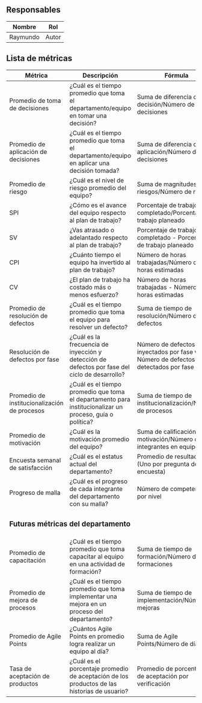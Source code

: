 ## Responsables
Nombre     | Rol
-----------|------------------
Raymundo   | Autor

## Lista de métricas
<table>
  <thead>
    <tr>
      <th>Métrica</th>
      <th>Descripción</th>
      <th>Fórmula</th>
      <th>Ubicación</th>
    </tr>
  </thead>
  <tbody>
    <tr>
      <td>Promedio de toma de decisiones</td>
      <td>¿Cuál es el tiempo promedio que toma el departamento/equipo en tomar una decisión?</td>
      <td>Suma de diferencia de decisión/Número de decisiones</td>
      <td>Backlog de Decisiones</td>
    </tr>
    <tr>
      <td>Promedio de aplicación de decisiones</td>
      <td>¿Cuál es el tiempo promedio que toma el departamento/equipo en aplicar una decisión tomada?</td>
      <td>Suma de diferencia de aplicación/Número de decisiones</td>
      <td>Backlog de Decisiones</td>
    </tr>
    <tr>
      <td>Promedio de riesgo</td>
      <td>¿Cuál es el nivel de riesgo promedio del equipo?</td>
      <td>Suma de magnitudes de riesgos/Número de riesgos</td>
      <td>Matriz de Riesgos</td>
    </tr>
    <tr>
      <td>SPI</td>
      <td>¿Cómo es el avance del equipo respecto al plan de trabajo?</td>
      <td>Porcentaje de trabajo completado/Porcentaje de trabajo planeado</td>
      <td>Plan de Trabajo</td>
    </tr>
    <tr>
      <td>SV</td>
      <td>¿Vas atrasado o adelantado respecto al plan de trabajo?</td>
      <td>Porcentaje de trabajo completado - Porcentaje de trabajo planeado</td>
      <td>Plan de Trabajo</td>
    </tr>
    <tr>
      <td>CPI</td>
      <td>¿Cuánto tiempo el equipo ha invertido al plan de trabajo?</td>
      <td>Número de horas trabajadas/Número de horas estimadas</td>
      <td>Plan de Trabajo</td>
    </tr>
    <tr>
      <td>CV</td>
      <td>¿El plan de trabajo ha costado más o menos esfuerzo?</td>
      <td>Número de horas trabajadas - Número de horas estimadas</td>
      <td>Plan de Trabajo</td>
    </tr>
    <tr>
      <td>Promedio de resolución de defectos</td>
      <td>¿Cuál es el tiempo promedio que toma el equipo para resolver un defecto?</td>
      <td>Suma de tiempo de resolución/Número de defectos</td>
      <td>Backlog de Requisitos</td>
    </tr>
    <tr>
      <td>Resolución de defectos por fase</td>
      <td>¿Cuál es la frecuencia de inyección y detección de defectos por fase del ciclo de desarrollo?</td>
      <td>Número de defectos inyectados por fase vs. Número de defectos detectados por fase</td>
      <td>Backlog de Requisitos</td>
    </tr>
    <tr>
      <td>Promedio de institucionalización de procesos</td>
      <td>¿Cuál es el tiempo promedio que toma el departamento para institucionalizar un proceso, guía o política?</td>
      <td>Suma de tiempo de institucionalización/Número de procesos</td>
      <td>Backlog de Procesos</td>
    </tr>
    <tr>
    <tr>
      <td>Promedio de motivación</td>
      <td>¿Cuál es la motivación promedio del equipo?</td>
      <td>Suma de calificación de motivación/Número de integrantes en equipo</td>
      <td>Historial del Cuestionario de Salud</td>
    </tr>
    <tr>
      <td>Encuesta semanal de satisfacción</td>
      <td>¿Cuál es el estatus actual del departamento?</td>
      <td>Promedio de resultados (Uno por pregunta de la encuesta)</td>
      <td>Historial de Encuesta de satisfacción</td>
    </tr>
    <tr>
      <td>Progreso de malla</td>
      <td>¿Cuál es el progreso de cada integrante del departamento con su malla?</td>
      <td>Número de competencias por nivel</td>
      <td>Backlog de Malla</td>
    </tr>
    <tr>
      <td colspan="4"><h3>Futuras métricas del departamento</h3></td>
    </tr>
    <tr>
      <td>Promedio de capacitación</td>
      <td>¿Cuál es el tiempo promedio que toma capacitar al equipo en una actividad de formación?</td>
      <td>Suma de tiempo de formación/Número de formaciones</td>
      <td>Backlog de Formación</td>
    </tr>
    <tr>
      <td>Promedio de mejora de procesos</td>
      <td>¿Cuál es el tiempo promedio que toma implementar una mejora en un proceso del departamento?</td>
      <td>Suma de tiempo de implementación/Número de mejoras</td>
      <td>Backlog de Mejoras a Procesos</td>
    </tr>
    <tr>
      <td>Promedio de Agile Points</td>
      <td>¿Cuántos Agile Points en promedio logra realizar un equipo al día?</td>
      <td>Suma de Agile Points/Número de días</td>
      <td>Backlog de Requisitos</td>
    </tr>
    <tr>
      <td>Tasa de aceptación de productos</td>
      <td>¿Cuál es el porcentaje promedio de aceptación de los productos de las historias de usuario?</td>
      <td>Promedio de porcentajes de aceptación por verificación</td>
      <td>Backlog de Verificación</td>
    </tr>
  </tbody>
</table>

